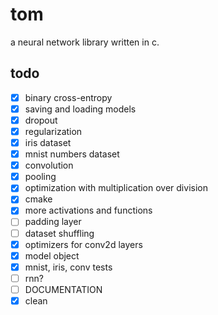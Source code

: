 # tom

a neural network library written in c. 

## todo

- [x] binary cross-entropy
- [x] saving and loading models
- [x] dropout
- [x] regularization
- [x] iris dataset
- [x] mnist numbers dataset
- [x] convolution
- [x] pooling
- [x] optimization with multiplication over division
- [x] cmake
- [x] more activations and functions
- [ ] padding layer
- [ ] dataset shuffling
- [x] optimizers for conv2d layers
- [x] model object
- [x] mnist, iris, conv tests
- [ ] rnn?
- [ ] DOCUMENTATION
- [x] clean

